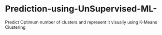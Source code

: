 # Prediction-using-UnSupervised-ML-
Predict Optimum number of clusters and represent it visually using K-Means Clustering
